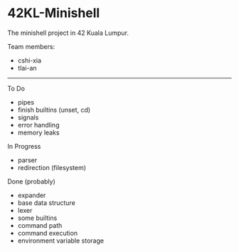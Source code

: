 # 42KL-Minishell
The minishell project in 42 Kuala Lumpur.

Team members:

- cshi-xia
- tlai-an

-------------------------------------------

To Do
- pipes
- finish builtins (unset, cd)
- signals
- error handling
- memory leaks

In Progress
- parser
- redirection (filesystem)

Done (probably)
- expander
- base data structure
- lexer
- some builtins
- command path
- command execution
- environment variable storage
